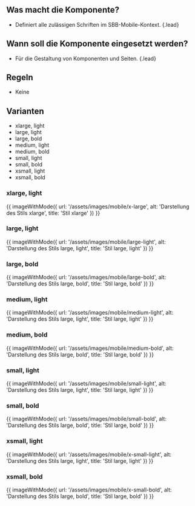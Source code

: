 
## Was macht die Komponente?
*   Definiert alle zulässigen Schriften im SBB-Mobile-Kontext. {.lead}

## Wann soll die Komponente eingesetzt werden?
*   Für die Gestaltung von Komponenten und Seiten. {.lead}

## Regeln
*   Keine

## Varianten
*   <sbb-link variant="inline" type="button" href="#xlarge-light">xlarge, light</sbb-link>
*   <sbb-link variant="inline" type="button" href="#large-light">large, light</sbb-link>
*   <sbb-link variant="inline" type="button" href="#large-bold">large, bold</sbb-link>
*   <sbb-link variant="inline" type="button" href="#medium-light">medium, light</sbb-link>
*   <sbb-link variant="inline" type="button" href="#medium-bold">medium, bold</sbb-link>
*   <sbb-link variant="inline" type="button" href="#small-light">small, light</sbb-link>
*   <sbb-link variant="inline" type="button" href="#small-bold">small, bold</sbb-link>
*   <sbb-link variant="inline" type="button" href="#xsmall-light">xsmall, light</sbb-link>
*   <sbb-link variant="inline" type="button" href="#xsmall-bold">xsmall, bold</sbb-link>


### <a name="xlarge-light"></a>xlarge, light
{{ imageWithMode({
  url: '/assets/images/mobile/x-large',
  alt: 'Darstellung des Stils xlarge',
  title: 'Stil xlarge'
}) }}

### <a name="large-light"></a>large, light
{{ imageWithMode({
  url: '/assets/images/mobile/large-light',
  alt: 'Darstellung des Stils large, light',
  title: 'Stil large, light'
}) }}

### <a name="large-bold"></a>large, bold
{{ imageWithMode({
  url: '/assets/images/mobile/large-bold',
  alt: 'Darstellung des Stils large, bold',
  title: 'Stil large, bold'
}) }}

### <a name="medium-light"></a>medium, light
{{ imageWithMode({
  url: '/assets/images/mobile/medium-light',
  alt: 'Darstellung des Stils large, light',
  title: 'Stil large, light'
}) }}

### <a name="medium-bold"></a>medium, bold
{{ imageWithMode({
  url: '/assets/images/mobile/medium-bold',
  alt: 'Darstellung des Stils large, bold',
  title: 'Stil large, bold'
}) }}

### <a name="small-light"></a>small, light
{{ imageWithMode({
  url: '/assets/images/mobile/small-light',
  alt: 'Darstellung des Stils large, light',
  title: 'Stil large, light'
}) }}

### <a name="small-bold"></a>small, bold
{{ imageWithMode({
  url: '/assets/images/mobile/small-bold',
  alt: 'Darstellung des Stils large, bold',
  title: 'Stil large, bold'
}) }}

### <a name="xsmall-light"></a>xsmall, light
{{ imageWithMode({
  url: '/assets/images/mobile/x-small-light',
  alt: 'Darstellung des Stils large, light',
  title: 'Stil large, light'
}) }}

### <a name="xsmall-bold"></a>xsmall, bold
{{ imageWithMode({
  url: '/assets/images/mobile/x-small-bold',
  alt: 'Darstellung des Stils large, bold',
  title: 'Stil large, bold'
}) }}

